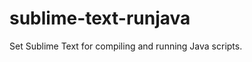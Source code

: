 sublime-text-runjava
====================

Set Sublime Text for compiling and running Java scripts.

